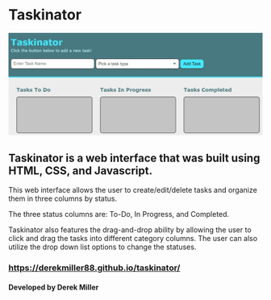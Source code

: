 # Taskinator

![taskinator screenshot](/assets/images/taskinatorScreenshot.jpg?raw=true "taskinator screenshot")

## Taskinator is a web interface that was built using HTML, CSS, and Javascript. 

This web interface allows the user to create/edit/delete tasks and organize them in three columns by status.

The three status columns are: To-Do, In Progress, and Completed. 

Taskinator also features the drag-and-drop ability by allowing the user to click and drag the tasks into different category columns. The user can also utilize the drop down list options to change the statuses. 

### https://derekmiller88.github.io/taskinator/

#### Developed by Derek Miller 
